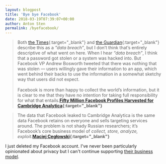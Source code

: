```yaml
---
layout: blogpost
title: 'Bye bye Facebook'
date: 2018-03-19T07:39:07+00:00
author: Anton Sten
permalink: /byefacebook/
---
```


>Both [the Times](https://www.nytimes.com/2018/03/17/us/politics/cambridge-analytica-trump-campaign.html){:target="_blank"} and [the Guardian](https://www.theguardian.com/news/2018/mar/17/cambridge-analytica-facebook-influence-us-election){:target="_blank"} describe this as a _“data breach”_, but I don’t think that’s entirely descriptive of what went on here. When I hear _“data breach”_, I think that a password got stolen or a system was hacked into. But Facebook VP Andrew Bosworth tweeted that there was nothing that was stolen — users willingly gave their information to an app, which went behind their backs to use the information in a somewhat sketchy way that users did not expect.<br /><br />Facebook is more than happy to collect the world’s information, but it is clear to me that they have no intention for taking full responsibility for what that entails.**[Fifty Million Facebook Profiles Harvested for Cambridge Analytica](https://pxlnv.com/linklog/cambridge-analytica-facebook/){:target="_blank"}**

>The data that Facebook leaked to Cambridge Analytica is the same data Facebook retains on everyone and sells targeting services around. The problem is not shady Russian researchers; it’s Facebook’s core business model of _collect, store, analyze, exploit_.**[Maciej Cegłowski](https://twitter.com/Pinboard/status/975013825010458624){:target="_blank"}**

I just deleted my Facebook account. I've never been particularly opinionated about privacy but I can't continue supporting [their business model](/omfacebook).
